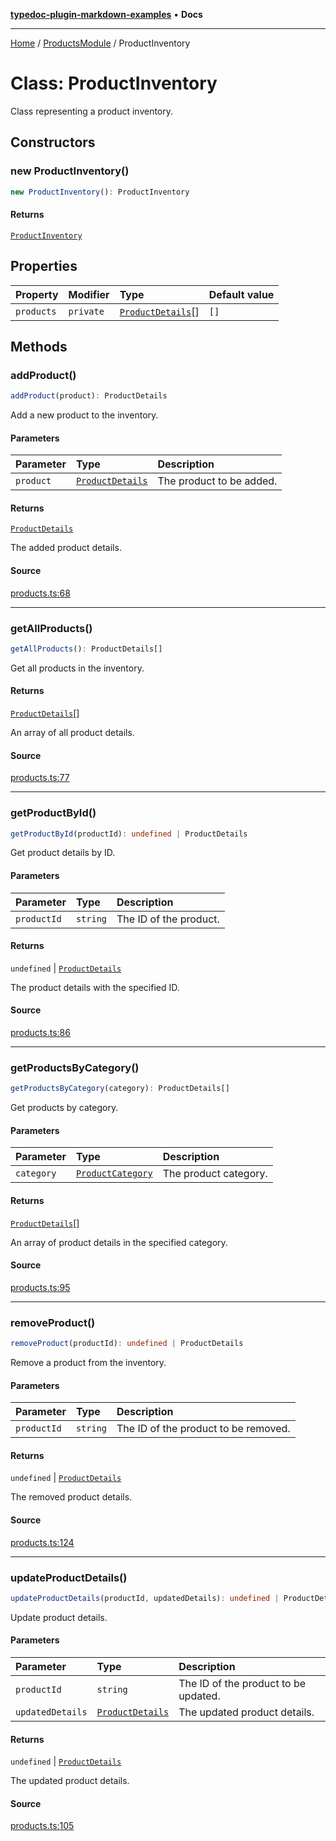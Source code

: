 [**typedoc-plugin-markdown-examples**](../../README.md) • **Docs**

***

[Home](../../README.md) / [ProductsModule](../README.md) / ProductInventory

# Class: ProductInventory

Class representing a product inventory.

## Constructors

### new ProductInventory()

```ts
new ProductInventory(): ProductInventory
```

#### Returns

[`ProductInventory`](ProductInventory.md)

## Properties

| Property | Modifier | Type | Default value |
| :------ | :------ | :------ | :------ |
| `products` | `private` | [`ProductDetails`](../interfaces/ProductDetails.md)[] | `[]` |

## Methods

### addProduct()

```ts
addProduct(product): ProductDetails
```

Add a new product to the inventory.

#### Parameters

| Parameter | Type | Description |
| :------ | :------ | :------ |
| `product` | [`ProductDetails`](../interfaces/ProductDetails.md) | The product to be added. |

#### Returns

[`ProductDetails`](../interfaces/ProductDetails.md)

The added product details.

#### Source

[products.ts:68](https://github.com/typedoc2md/typedoc-plugin-markdown-examples/blob/38eb87a4b515962ebbfbbc47ab56d2442dce4b6d/examples/src/products.ts#L68)

***

### getAllProducts()

```ts
getAllProducts(): ProductDetails[]
```

Get all products in the inventory.

#### Returns

[`ProductDetails`](../interfaces/ProductDetails.md)[]

An array of all product details.

#### Source

[products.ts:77](https://github.com/typedoc2md/typedoc-plugin-markdown-examples/blob/38eb87a4b515962ebbfbbc47ab56d2442dce4b6d/examples/src/products.ts#L77)

***

### getProductById()

```ts
getProductById(productId): undefined | ProductDetails
```

Get product details by ID.

#### Parameters

| Parameter | Type | Description |
| :------ | :------ | :------ |
| `productId` | `string` | The ID of the product. |

#### Returns

`undefined` \| [`ProductDetails`](../interfaces/ProductDetails.md)

The product details with the specified ID.

#### Source

[products.ts:86](https://github.com/typedoc2md/typedoc-plugin-markdown-examples/blob/38eb87a4b515962ebbfbbc47ab56d2442dce4b6d/examples/src/products.ts#L86)

***

### getProductsByCategory()

```ts
getProductsByCategory(category): ProductDetails[]
```

Get products by category.

#### Parameters

| Parameter | Type | Description |
| :------ | :------ | :------ |
| `category` | [`ProductCategory`](../enumerations/ProductCategory.md) | The product category. |

#### Returns

[`ProductDetails`](../interfaces/ProductDetails.md)[]

An array of product details in the specified category.

#### Source

[products.ts:95](https://github.com/typedoc2md/typedoc-plugin-markdown-examples/blob/38eb87a4b515962ebbfbbc47ab56d2442dce4b6d/examples/src/products.ts#L95)

***

### removeProduct()

```ts
removeProduct(productId): undefined | ProductDetails
```

Remove a product from the inventory.

#### Parameters

| Parameter | Type | Description |
| :------ | :------ | :------ |
| `productId` | `string` | The ID of the product to be removed. |

#### Returns

`undefined` \| [`ProductDetails`](../interfaces/ProductDetails.md)

The removed product details.

#### Source

[products.ts:124](https://github.com/typedoc2md/typedoc-plugin-markdown-examples/blob/38eb87a4b515962ebbfbbc47ab56d2442dce4b6d/examples/src/products.ts#L124)

***

### updateProductDetails()

```ts
updateProductDetails(productId, updatedDetails): undefined | ProductDetails
```

Update product details.

#### Parameters

| Parameter | Type | Description |
| :------ | :------ | :------ |
| `productId` | `string` | The ID of the product to be updated. |
| `updatedDetails` | [`ProductDetails`](../interfaces/ProductDetails.md) | The updated product details. |

#### Returns

`undefined` \| [`ProductDetails`](../interfaces/ProductDetails.md)

The updated product details.

#### Source

[products.ts:105](https://github.com/typedoc2md/typedoc-plugin-markdown-examples/blob/38eb87a4b515962ebbfbbc47ab56d2442dce4b6d/examples/src/products.ts#L105)
